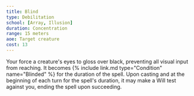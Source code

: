 ```yaml
---
title: Blind
type: Debilitation
school: [Array, Illusion]
duration: Concentration
range: 15 meters
aoe: Target creature
cost: 13
---
```

Your force a creature's eyes to gloss over black, preventing all visual input from reaching. It becomes {% include link.md type="Condition" name="Blinded" %} for the duration of the spell. Upon casting and at the beginning of each turn for the spell's duration, it may make a Will test against you, ending the spell upon succeeding.
